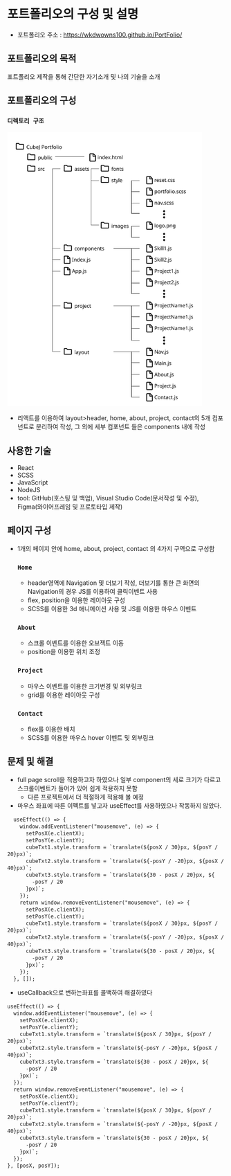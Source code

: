 # 포트폴리오의 구성 및 설명

- 포트폴리오 주소 : <https://wkdwowns100.github.io/PortFolio/>

## 포트폴리오의 목적

포트폴리오 제작을 통해 간단한 자기소개 및 나의 기술을 소개

## 포트폴리오의 구성

### `디렉토리 구조`

<img src="./structure.png" width="450px" alt="디렉토리구조"></img>

- 리액트를 이용하여 layout>header, home, about, project, contact의
  5개 컴포넌트로 분리하여 작성, 그 외에 세부 컴포넌트 들은 components 내에 작성

## 사용한 기술

- React
- SCSS
- JavaScript
- NodeJS
- tool: GitHub(호스팅 및 백업), Visual Studio Code(문서작성 및 수정), Figma(와이어프레임 및 프로토타입 제작)

## 페이지 구성

- 1개의 페이지 안에 home, about, project, contact 의 4가지 구역으로 구성함

  ### `Home`

  - header영역에 Navigation 및 더보기 작성, 더보기를 통한 큰 화면의 Navigation의 경우 JS를 이용하여 클릭이벤트 사용
  - flex, position을 이용한 레이아웃 구성
  - SCSS를 이용한 3d 애니메이션 사용 및 JS를 이용한 마우스 이벤트

  ### `About`

  - 스크롤 이벤트를 이용한 오브젝트 이동
  - position을 이용한 위치 조정

  ### `Project`

  - 마우스 이벤트를 이용한 크기변경 및 외부링크
  - grid를 이용한 레이아웃 구성

  ### `Contact`

  - flex를 이용한 배치
  - SCSS를 이용한 마우스 hover 이벤트 및 외부링크

## 문제 및 해결

- full page scroll을 적용하고자 하였으나 일부 component의 세로 크기가 다르고 스크롤이벤트가 들어가 있어 쉽게 적용하지 못함
  - 다른 프로젝트에서 더 적절하게 적용해 볼 예정
- 마우스 좌표에 따른 이펙트를 넣고자 useEffect를 사용하였으나 작동하지 않았다.

```
  useEffect(() => {
    window.addEventListener("mousemove", (e) => {
      setPosX(e.clientX);
      setPosY(e.clientY);
      cubeTxt1.style.transform = `translate(${posX / 30}px, ${posY / 20}px)`;
      cubeTxt2.style.transform = `translate(${-posY / -20}px, ${posX / 40}px)`;
      cubeTxt3.style.transform = `translate(${30 - posX / 20}px, ${
        -posY / 20
      }px)`;
    });
    return window.removeEventListener("mousemove", (e) => {
      setPosX(e.clientX);
      setPosY(e.clientY);
      cubeTxt1.style.transform = `translate(${posX / 30}px, ${posY / 20}px)`;
      cubeTxt2.style.transform = `translate(${-posY / -20}px, ${posX / 40}px)`;
      cubeTxt3.style.transform = `translate(${30 - posX / 20}px, ${
        -posY / 20
      }px)`;
    });
  }, []);
```

- useCallback으로 변하는좌표를 콜백하여 해결하였다

```
useEffect(() => {
  window.addEventListener("mousemove", (e) => {
    setPosX(e.clientX);
    setPosY(e.clientY);
    cubeTxt1.style.transform = `translate(${posX / 30}px, ${posY / 20}px)`;
    cubeTxt2.style.transform = `translate(${-posY / -20}px, ${posX / 40}px)`;
    cubeTxt3.style.transform = `translate(${30 - posX / 20}px, ${
      -posY / 20
    }px)`;
  });
  return window.removeEventListener("mousemove", (e) => {
    setPosX(e.clientX);
    setPosY(e.clientY);
    cubeTxt1.style.transform = `translate(${posX / 30}px, ${posY / 20}px)`;
    cubeTxt2.style.transform = `translate(${-posY / -20}px, ${posX / 40}px)`;
    cubeTxt3.style.transform = `translate(${30 - posX / 20}px, ${
      -posY / 20
    }px)`;
  });
}, [posX, posY]);
```
